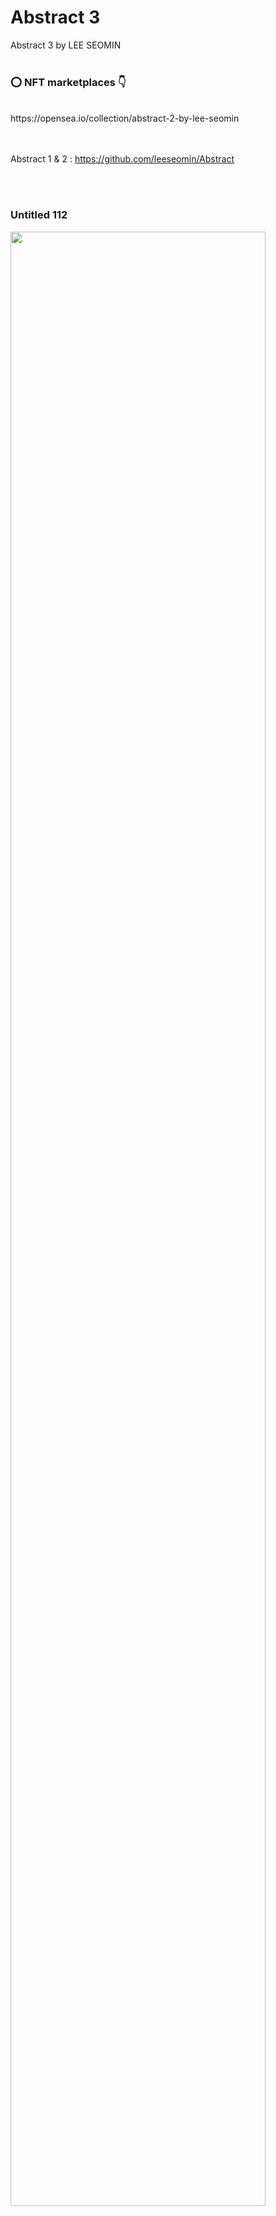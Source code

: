 # Abstract 3
Abstract 3 by LEE SEOMIN
 <br/><br/>
 
 ### :o: NFT marketplaces  :point_down:


 <br/>
https://opensea.io/collection/abstract-2-by-lee-seomin

 <br/><br/>
Abstract 1 & 2 : https://github.com/leeseomin/Abstract


 <br/><br/>
 
### Untitled 112

 <img src="https://github.com/leeseomin/Abstract3/blob/main/art/Untitled112.png" width="90%">    
 
 <br/><br/>  


### Untitled 126

 <img src="https://github.com/leeseomin/Abstract3/blob/main/art/Untitled126.png" width="90%">    
 
 <br/><br/>
 
 

 
 ### Untitled 55

 <img src="https://github.com/leeseomin/Abstract3/blob/main/art/Untitled55.png" width="90%">    
 
 <br/><br/>
 
 
 ### Untitled 72

 <img src="https://github.com/leeseomin/Abstract3/blob/main/art/Untitled72.png" width="90%">    
 
 <br/><br/>
 

 
 
### Untitled 82

 <img src="https://github.com/leeseomin/Abstract3/blob/main/art/Untitled82.png" width="90%">    
 
 <br/><br/>


### Untitled 84

 <img src="https://github.com/leeseomin/Abstract3/blob/main/art/Untitled84.png" width="90%">    
 
 <br/><br/>
 

### Untitled 86

 <img src="https://github.com/leeseomin/Abstract3/blob/main/art/Untitled86.png" width="90%">    
 
 <br/><br/>
 

### Untitled 87

 <img src="https://github.com/leeseomin/Abstract3/blob/main/art/Untitled87.png" width="90%">    
 
 <br/><br/> 
 
### Untitled 88

 <img src="https://github.com/leeseomin/Abstract3/blob/main/art/Untitled88.png" width="90%">    
 
 <br/><br/>  
 
### Untitled 90

 <img src="https://github.com/leeseomin/Abstract3/blob/main/art/Untitled90.png" width="90%">    
 
 <br/><br/> 

 
 ### Untitled 94

 <img src="https://github.com/leeseomin/Abstract3/blob/main/art/Untitled94.png" width="90%">    
 
 <br/><br/> 
 
 ### Untitled 95

 <img src="https://github.com/leeseomin/Abstract3/blob/main/art/Untitled95.png" width="90%">    
 
 <br/><br/>  
 
 ### Untitled 97

 <img src="https://github.com/leeseomin/Abstract3/blob/main/art/Untitled97.png" width="90%">    
 
 <br/><br/> 

 ### Untitled 98

 <img src="https://github.com/leeseomin/Abstract3/blob/main/art/Untitled98.png" width="90%">    
 
 <br/><br/> 
 
 ### Untitled 99

 <img src="https://github.com/leeseomin/Abstract3/blob/main/art/Untitled99.png" width="90%">    
 
 <br/><br/>  
 
 
### Untitled 100

 <img src="https://github.com/leeseomin/Abstract3/blob/main/art/Untitled100.png" width="90%">    
 
 <br/><br/> 
 
### Untitled 102 (red variation)

 <img src="https://github.com/leeseomin/Abstract3/blob/main/art/Untitled102.png" width="90%">    
 
 <br/><br/>  
 
 
### Untitled 104

 <img src="https://github.com/leeseomin/Abstract3/blob/main/art/Untitled104.png" width="90%">    
 
 <br/><br/>  
 
### Untitled 106

 <img src="https://github.com/leeseomin/Abstract3/blob/main/art/Untitled106.png" width="90%">    
 
 <br/><br/>   
 
 
### Untitled 107

 <img src="https://github.com/leeseomin/Abstract3/blob/main/art/Untitled107.png" width="90%">    
 
 <br/><br/>  

### Untitled 109

 <img src="https://github.com/leeseomin/Abstract3/blob/main/art/Untitled109.png" width="90%">    
 
 <br/><br/>  
 

### Untitled 111

 <img src="https://github.com/leeseomin/Abstract3/blob/main/art/Untitled111.png" width="90%">    
 
 <br/><br/>  
 
 
### Untitled 112

 <img src="https://github.com/leeseomin/Abstract3/blob/main/art/Untitled112.png" width="90%">    
 
 <br/><br/>  


### Untitled 114

 <img src="https://github.com/leeseomin/Abstract3/blob/main/art/Untitled114.png" width="90%">    
 
 <br/><br/>  
 
### Untitled 116

 <img src="https://github.com/leeseomin/Abstract3/blob/main/art/Untitled116.png" width="90%">    
 
 <br/><br/>
 
### Untitled 118

 <img src="https://github.com/leeseomin/Abstract3/blob/main/art/Untitled118.png" width="90%">    
 
 <br/><br/> 
 
### Untitled 119

 <img src="https://github.com/leeseomin/Abstract3/blob/main/art/Untitled119.png" width="90%">    
 
 <br/><br/>  

### Untitled 121

 <img src="https://github.com/leeseomin/Abstract3/blob/main/art/Untitled121.png" width="90%">    
 
 <br/><br/>  



### Untitled 124

 <img src="https://github.com/leeseomin/Abstract3/blob/main/art/Untitled124.png" width="90%">    
 
 <br/><br/>




### Untitled 126

 <img src="https://github.com/leeseomin/Abstract3/blob/main/art/Untitled126.png" width="90%">    
 
 <br/><br/>


### Untitled 128

 <img src="https://github.com/leeseomin/Abstract3/blob/main/art/Untitled128h.png" width="90%">    
 
 <br/><br/>
 
 
 
### Untitled 130 : obsession 

 <img src="https://github.com/leeseomin/Abstract3/blob/main/art/Untitled130.png" width="90%">    
 
 <br/><br/>
 

### Untitled 133

 <img src="https://github.com/leeseomin/Abstract3/blob/main/art/Untitled133.png" width="90%">    
 
 <br/><br/>
 
### Untitled 135

 <img src="https://github.com/leeseomin/Abstract3/blob/main/art/Untitled135.png" width="90%">    
 
 <br/><br/>
 
 
### Untitled 137

 <img src="https://github.com/leeseomin/Abstract3/blob/main/art/Untitled137.png" width="90%">    
 
 <br/><br/>
 
### Untitled 138

 <img src="https://github.com/leeseomin/Abstract3/blob/main/art/Untitled138h.png" width="90%">    
 
 <br/><br/>
 
### Untitled 139

 <img src="https://github.com/leeseomin/Abstract3/blob/main/art/Untitled139h.png" width="90%">    
 
 <br/><br/>
 
### Untitled 140

 <img src="https://github.com/leeseomin/Abstract3/blob/main/art/Untitled140.png" width="90%">    
 
 <br/><br/> 
 
 
 
 ### Author and Creator
 
 LEE SEOMIN
 
 https://linktr.ee/techne_0_1
   <br/> 
 https://github.com/leeseomin 
  <br/> 
 https://twitter.com/Techne_0_1
 <br/><br/>
 
 
